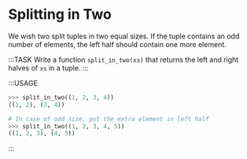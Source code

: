 # Splitting in Two

We wish two split tuples in two equal sizes.
If the tuple contains an odd number of elements, the left half should contain one more element.

:::TASK
Write a function `split_in_two(xs)` that returns the left and right halves of `xs` in a tuple.
:::

:::USAGE

```python
>>> split_in_two((1, 2, 3, 4))
((1, 2), (3, 4))

# In case of odd size, put the extra element in left half
>>> split_in_two((1, 2, 3, 4, 5))
((1, 2, 3), (4, 5))
```

:::
